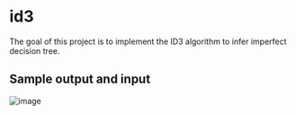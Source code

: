 # id3
The goal of this project is to implement the ID3 algorithm to infer imperfect decision tree.

## Sample output and input
![image](https://user-images.githubusercontent.com/78707327/220255378-30234ae8-7a57-494a-9a46-f934c016561d.png)
